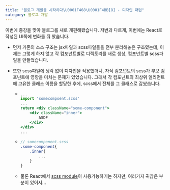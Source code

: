 ```yaml
---
title: "블로그 개발을 시작하다\U0001F468‍\U0001F4BB[8] - 디자인 패턴"
category: 블로그 개발
---
```


이번에 종강을 맞아 블로그를 새로 개편해봤습니다. 저번과 다르게, 이번에는 React로 작성된 UI쪽에 변화를 줘 봤습니다.

- 먼저 기존의 소스 구조는 jsx파일과 scss파일들을 전부 분리해놓은 구조였는데, 이제는 그렇게 하지 않고 각 컴포넌트별로 디렉토리를 새로 생성, 컴포넌트별 scss파일을 만들었습니다.

- 또한 scss파일에 생각 없이 디자인을 적용했더니, 자식 컴포넌트의 scss가 부모 컴포넌트에 영향을 미치는 문제가 있었습니다. 그래서 각 컴포넌트의 최상위 엘리먼트에 고유한 클래스 이름을 할당한 후에, scss에서 전체를 그 클래스로 감쌌습니다.

  - ```jsx
    ...
    import 'somecompoent.scss'
    ...
    return <div className="some-component">
    	<div className="inner">
            ASDF
        </div>
    </div>
    ...
    ```

  - ```scss
    // somecomponent.scss 
    .some-component{
        .inner{
            ...
        }
    }
    ```

  - 물론 React에서 [scss module](https://create-react-app.dev/docs/adding-a-css-modules-stylesheet/)이 사용가능하기는 하지만, 여러가지 귀찮은 부분이 있어서...

